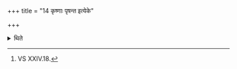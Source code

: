 +++
title = "14 कृष्णाः पृषन्त इत्येके"

+++

<details><summary>थिते</summary>

14. According to some (the last ones) should be black 
dotted.[^1]  

[^1]: VS XXIV.18. 

</details>
